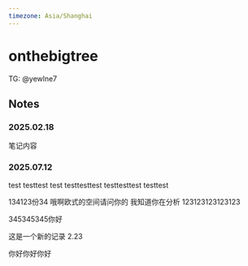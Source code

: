 ```yaml
---
timezone: Asia/Shanghai
---
```



# onthebigtree


TG: @yewlne7

## Notes

<!-- Content_START -->

### 2025.02.18

笔记内容

### 2025.07.12

<!-- Content_END -->
test
testtest
test
testtesttest
testtesttest
testtest

134123份34
哦啊欧式的空间请问你的
我知道你在分析
123123123123123


345345345你好


这是一个新的记录 2.23

你好你好你好
